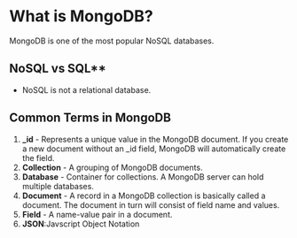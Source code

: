 # What is MongoDB?
MongoDB is one of the most popular NoSQL databases. 

## NoSQL vs SQL**  

+ NoSQL is not a relational database. 

## Common Terms in MongoDB
1. **_id** - Represents a unique value in the MongoDB document. If you create a new document without an _id field, MongoDB will automatically create the field. 
2. **Collection** - A grouping of MongoDB documents.
3. **Database** - Container for collections. A MongoDB server can hold multiple databases.
4. **Document** - A record in a MongoDB collection is basically called a document. The document in turn will consist of field name and values.
5. **Field** - A name-value pair in a document.
6. **JSON**:Javscript Object Notation 
